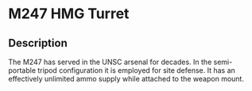 # M247 HMG Turret

## Description

The M247 has served in the UNSC arsenal for decades. In the semi-portable tripod configuration it is employed for site defense. It has an effectively unlimited ammo supply while attached to the weapon mount.
